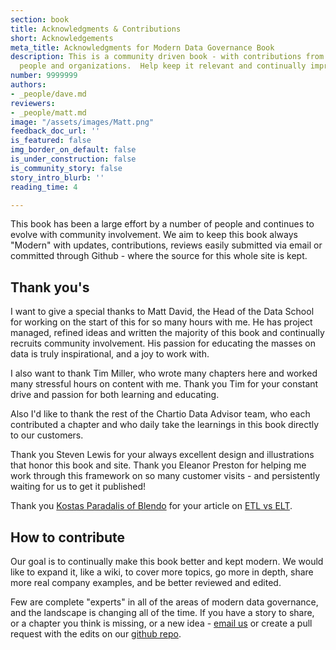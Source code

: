 ```yaml
---
section: book
title: Acknowledgments & Contributions
short: Acknowledgements
meta_title: Acknowledgments for Modern Data Governance Book
description: This is a community driven book - with contributions from many different
  people and organizations.  Help keep it relevant and continually improving.
number: 9999999
authors:
- _people/dave.md
reviewers:
- _people/matt.md
image: "/assets/images/Matt.png"
feedback_doc_url: ''
is_featured: false
img_border_on_default: false
is_under_construction: false
is_community_story: false
story_intro_blurb: ''
reading_time: 4

---
```

This book has been a large effort by a number of people and continues to evolve with community involvement.  We aim to keep this book always "Modern" with updates, contributions, reviews easily submitted via email or committed through Github - where the source for this whole site is kept.

## Thank you's

I want to give a special thanks to Matt David, the Head of the Data School for working on the start of this for so many hours with me. He has project managed, refined ideas and written the majority of this book and continually recruits community involvement.  His passion for educating the masses on data is truly inspirational, and a joy to work with.

I also want to thank Tim Miller, who wrote many chapters here and worked many stressful hours on content with me.  Thank you Tim for your constant drive and passion for both learning and educating.

Also I'd like to thank the rest of the Chartio Data Advisor team, who each contributed a chapter and who daily take the learnings in this book directly to our customers.

Thank you Steven Lewis for your always excellent design and illustrations that honor this book and site.  Thank you Eleanor Preston for helping me work through this framework on so many customer visits - and persistently waiting for us to get it published!

Thank you [Kostas Paradalis of Blendo](https://www.blendo.co) for your article on [ETL vs ELT](/data-governance/etl-vs-elt/).


## How to contribute

Our goal is to continually make this book better and kept modern.  We would like to expand it, like a wiki, to cover more topics, go more in depth, share more real company examples, and be better reviewed and edited.

Few are complete "experts" in all of the areas of modern data governance, and the landscape is changing all of the time.  If you have a story to share, or a chapter you think is missing, or a new idea - [email us](mailto:mdavid@dataschool.com) or create a pull request with the edits on our [github repo](https://github.com/chartio/dataschool).